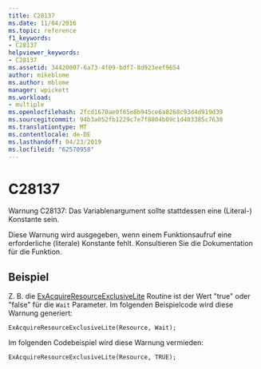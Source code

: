 ```yaml
---
title: C28137
ms.date: 11/04/2016
ms.topic: reference
f1_keywords:
- C28137
helpviewer_keywords:
- C28137
ms.assetid: 34420007-6a73-4f09-bdf7-8d923eef9654
author: mikeblome
ms.author: mblome
manager: wpickett
ms.workload:
- multiple
ms.openlocfilehash: 2fcd1670ae0f85e8b945ce6a8268c93d4d919d39
ms.sourcegitcommit: 94b3a052fb1229c7e7f8804b09c1d403385c7630
ms.translationtype: MT
ms.contentlocale: de-DE
ms.lasthandoff: 04/23/2019
ms.locfileid: "62570958"
---
```

# <a name="c28137"></a>C28137
Warnung C28137: Das Variablenargument sollte stattdessen eine (Literal-) Konstante sein.

 Diese Warnung wird ausgegeben, wenn einem Funktionsaufruf eine erforderliche (literale) Konstante fehlt. Konsultieren Sie die Dokumentation für die Funktion.

## <a name="example"></a>Beispiel
 Z. B. die [ExAcquireResourceExclusiveLite](https://docs.microsoft.com/windows-hardware/drivers/ddi/content/wdm/nf-wdm-exacquireresourceexclusivelite) Routine ist der Wert "true" oder "false" für die `Wait` Parameter. Im folgenden Beispielcode wird diese Warnung generiert:

```
ExAcquireResourceExclusiveLite(Resource, Wait);
```

 Im folgenden Codebeispiel wird diese Warnung vermieden:

```
ExAcquireResourceExclusiveLite(Resource, TRUE);
```